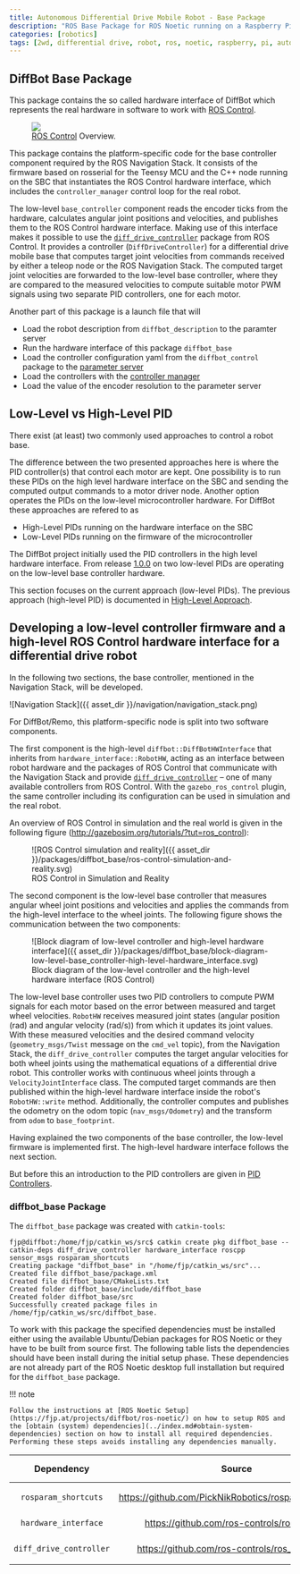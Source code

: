 ```yaml
---
title: Autonomous Differential Drive Mobile Robot - Base Package
description: "ROS Base Package for ROS Noetic running on a Raspberry Pi 4 for an autonomous 2WD Robot to act in an environment according to sensor information."
categories: [robotics]
tags: [2wd, differential drive, robot, ros, noetic, raspberry, pi, autonomous, ubuntu, focal, package, gazebo, simulation, hardware_interfacem, hardware, interface, ros-control, control, controllers, diff_drive_controller]
---
```


## DiffBot Base Package

This package contains the so called hardware interface of DiffBot which represents the real hardware in software to work with 
[ROS Control](http://wiki.ros.org/ros_control). 

<figure>
    <a href="{{ asset_dir }}/ros_control_overview.png"><img src="{{ asset_dir }}/ros_control_overview.png"></a>
    <figcaption><a href="http://wiki.ros.org/ros_control#Overview" title="ROS Control">ROS Control</a> Overview.</figcaption>
</figure>

This package contains the platform-specific code for the base controller component required by the ROS Navigation Stack. It consists of the firmware based on rosserial
for the Teensy MCU and the C++ node running on the SBC that instantiates the
ROS Control hardware interface, which includes the `controller_manager` control loop
for the real robot.

The low-level `base_controller` component reads the encoder ticks from the hardware,
calculates angular joint positions and velocities, and publishes them to the
ROS Control hardware interface. Making use of this interface makes it possible
to use the [`diff_drive_controller`](http://wiki.ros.org/diff_drive_controller) package
from ROS Control. It provides a controller (`DiffDriveController`) for a differential
drive mobile base that computes target joint velocities from commands received by either
a teleop node or the ROS Navigation Stack. The computed target joint velocities are
forwarded to the low-level base controller, where they are compared to the measured
velocities to compute suitable motor PWM signals using two separate PID controllers,
one for each motor.

Another part of this package is a launch file that will

- Load the robot description from `diffbot_description` to the paramter server
- Run the hardware interface of this package `diffbot_base`
- Load the controller configuration yaml from the `diffbot_control` package to the [parameter server](http://wiki.ros.org/Parameter%20Server)
- Load the controllers with the [controller manager](http://wiki.ros.org/controller_manager?distro=noetic)
- Load the value of the encoder resolution to the parameter server


## Low-Level vs High-Level PID

There exist (at least) two commonly used approaches to control a robot base.

The difference between the two presented approaches here is where the PID controller(s)
that control each motor are kept. One possibility is to run these PIDs on the high level hardware interface on the SBC and sending the computed output commands to a motor driver node. Another option operates the PIDs on the low-level microcontroller hardware. For DiffBot these approaches are refered to as

- High-Level PIDs running on the hardware interface on the SBC
- Low-Level PIDs running on the firmware of the microcontroller

The DiffBot project initially used the PID controllers in the high level hardware interface. From release [1.0.0](https://github.com/ros-mobile-robots/diffbot/tree/1.0.0) on two low-level PIDs are operating on the low-level base controller hardware.

This section focuses on the current approach (low-level PIDs).
The previous approach (high-level PID) is documented in [High-Level Approach](high-level.md).

## Developing a low-level controller firmware and a high-level ROS Control hardware interface for a differential drive robot

In the following two sections, the base controller, mentioned in the Navigation
Stack, will be developed.

![Navigation Stack]({{ asset_dir }}/navigation/navigation_stack.png)

For DiffBot/Remo, this platform-specific node is split into two software
components.

The first component is the high-level `diffbot::DiffBotHWInterface` that
inherits from `hardware_interface::RobotHW`, acting as an interface between
robot hardware and the packages of ROS Control that communicate with the
Navigation Stack and provide
[`diff_drive_controller`](http://wiki.ros.org/diff_drive_controller) – one of
many available controllers from ROS Control. With the `gazebo_ros_control`
plugin, the same controller including its configuration can be used in
simulation and the real robot.

An overview of ROS Control in simulation and the real world is given in the
following figure (http://gazebosim.org/tutorials/?tut=ros_control):

<figure markdown>
  ![ROS Control simulation and reality]({{ asset_dir }}/packages/diffbot_base/ros-control-simulation-and-reality.svg)
  <figcaption>ROS Control in Simulation and Reality</figcaption>
</figure>

The second component is the low-level base controller that measures angular
wheel joint positions and velocities and applies the commands from the
high-level interface to the wheel joints. The following figure shows the
communication between the two components:

<figure markdown>
  ![Block diagram of low-level controller and high-level hardware interface]({{ asset_dir }}/packages/diffbot_base/block-diagram-low-level-base_controller-high-level-hardware_interface.svg)
  <figcaption>Block diagram of the low-level controller and the high-level hardware interface (ROS
Control)</figcaption>
</figure>

The low-level base controller uses two PID controllers to compute PWM signals
for each motor based on the error between measured and target wheel velocities.
`RobotHW` receives measured joint states (angular position (rad) and angular
velocity (rad/s)) from which it updates its joint values. With these measured
velocities and the desired command velocity (`geometry_msgs/Twist` message on
the `cmd_vel` topic), from the Navigation Stack, the `diff_drive_controller`
computes the target angular velocities for both wheel joints using the
mathematical equations of a differential drive robot. This controller works with
continuous wheel joints through a `VelocityJointInterface` class. The computed
target commands are then published within the high-level hardware interface
inside the robot's `RobotHW::write` method. Additionally, the controller
computes and publishes the odometry on the odom topic (`nav_msgs/Odometry`) and
the transform from `odom` to `base_footprint`.


Having explained the two components of the base controller, the low-level
firmware is implemented first. The high-level hardware interface follows the
next section.

But before this an introduction to the PID controllers are given in [PID
Controllers](pid.md).

### diffbot_base Package

The `diffbot_base` package was created with `catkin-tools`:

```console
fjp@diffbot:/home/fjp/catkin_ws/src$ catkin create pkg diffbot_base --catkin-deps diff_drive_controller hardware_interface roscpp sensor_msgs rosparam_shortcuts                 
Creating package "diffbot_base" in "/home/fjp/catkin_ws/src"...
Created file diffbot_base/package.xml
Created file diffbot_base/CMakeLists.txt
Created folder diffbot_base/include/diffbot_base
Created folder diffbot_base/src
Successfully created package files in /home/fjp/catkin_ws/src/diffbot_base.
```

To work with this package the specified dependencies must be installed either using the available Ubuntu/Debian packages for ROS Noetic or they have to be built from source first. The following table lists the dependencies should have been install during the initial setup phase. These dependencies are not already part of the ROS Noetic desktop full installation but required for the `diffbot_base` package.

!!! note

    Follow the instructions at [ROS Noetic Setup](https://fjp.at/projects/diffbot/ros-noetic/) on how to setup ROS and the [obtain (system) dependencies](../index.md#obtain-system-dependencies) section on how to install all required dependencies. Performing these steps avoids installing any dependencies manually.

| Dependency                    | Source                                                | Ubuntu/Debian Package            |
|:-----------------------------:|:-----------------------------------------------------:|:--------------------------------:|
| `rosparam_shortcuts`          | https://github.com/PickNikRobotics/rosparam_shortcuts | `ros-noetic-rosparam-shortcuts` |
| `hardware_interface`          | https://github.com/ros-controls/ros_control           | `ros-noetic-ros-control`        |
| `diff_drive_controller`       | https://github.com/ros-controls/ros_controllers       | `ros-noetic-ros-controllers`    |
